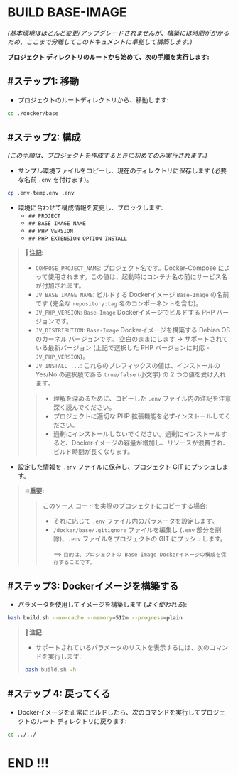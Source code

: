 # BUILD BASE-IMAGE

_(基本環境はほとんど変更/アップグレードされませんが、構築には時間がかかるため、ここまで分離してこのドキュメントに準拠して構築します。)_

**プロジェクト ディレクトリのルートから始めて、次の手順を実行します:**

## #ステップ1: 移動

- プロジェクトのルートディレクトリから、移動します:
```bash
cd ./docker/base
```

## #ステップ2: 構成

_(この手順は、プロジェクトを作成するときに初めてのみ実行されます。)_

- サンプル環境ファイルをコピーし、現在のディレクトリに保存します (必要な名前 `.env` を付けます)。
```bash
cp .env-temp.env .env
```

- 環境に合わせて構成情報を変更し、ブロックします:
  + `## PROJECT`
  + `## BASE IMAGE NAME`
  + `## PHP VERSION`
  + `## PHP EXTENSION OPTION INSTALL`

> 📝**注記:**
> - `COMPOSE_PROJECT_NAME`: プロジェクト名です。Docker-Compose によって使用されます。この値は、起動時にコンテナ名の前にサービス名が付加されます。
> - `JV_BASE_IMAGE_NAME`: ビルドする Dockerイメージ `Base-Image` の名前です (完全な `repository:tag` 名のコンポーネントを含む)。
> - `JV_PHP_VERSION`: `Base-Image` Dockerイメージでビルドする PHP バージョンです。
> - `JV_DISTRIBUTION`: `Base-Image` Dockerイメージを構築する Debian OS のカーネル バージョンです。
>                      空白のままにします -> サポートされている最新バージョン (上記で選択した PHP バージョンに対応 - `JV_PHP_VERSION`)。
> - `JV_INSTALL_...`: これらのプレフィックスの値は、インストールの Yes/No の選択肢である `true/false` (小文字) の 2 つの値を受け入れます。
>
>> - 理解を深めるために、コピーした `.env` ファイル内の注記を注意深く読んでください。
>> - プロジェクトに適切な PHP 拡張機能を必ずインストールしてください。
>> - 過剰にインストールしないでください。過剰にインストールすると、Dockerイメージの容量が増加し、リソースが浪費され、ビルド時間が長くなります。

- 設定した情報を `.env` ファイルに保存し、プロジェクト GIT にプッシュします。

> 🔥**重要:**
>> このソース コードを実際のプロジェクトにコピーする場合:
>> - それに応じて `.env` ファイル内のパラメータを設定します。
>> - `/docker/base/.gitignore` ファイルを編集し (`.env` 部分を削除)、`.env` ファイルをプロジェクトの GIT にプッシュします。
>> <br/><br/>
>> ==> `目的は、プロジェクトの Base-Image Dockerイメージの構成を保存することです。`

## #ステップ3: Dockerイメージを構築する

- パラメータを使用してイメージを構築します (_よく使われる_):
```bash
bash build.sh --no-cache --memory=512m --progress=plain
```

> 📝**注記:**
> - サポートされているパラメータのリストを表示するには、次のコマンドを実行します:
> ```bash
> bash build.sh -h
> ```

## #ステップ 4: 戻ってくる

- Dockerイメージを正常にビルドしたら、次のコマンドを実行してプロジェクトのルート ディレクトリに戻ります:
```bash
cd ../../
```

# END !!!
